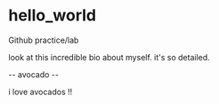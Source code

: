 # hello_world
Github practice/lab

look at this incredible bio about myself. it's so detailed.

-- avocado --

i love avocados !!
